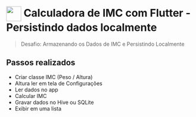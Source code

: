 <h1>
    <a href="https://www.dio.me/">
     <img align="center" width="40px" src="https://hermes.digitalinnovation.one/assets/diome/logo-minimized.png"></a>
    <span>Calculadora de IMC com Flutter - Persistindo dados localmente</span>
</h1>

> Desafio: Armazenando os Dados de IMC e Persistindo Localmente

## Passos realizados
- Criar classe IMC (Peso / Altura)​
- Altura ler em tela de Configurações​
- Ler dados no app​
- Calcular IMC ​
- Gravar dados no Hive ou SQLite​
- Exibir em uma lista​
